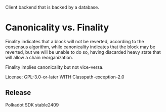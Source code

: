 Client backend that is backed by a database.

# Canonicality vs. Finality

Finality indicates that a block will not be reverted, according to the consensus algorithm,
while canonicality indicates that the block may be reverted, but we will be unable to do so,
having discarded heavy state that will allow a chain reorganization.

Finality implies canonicality but not vice-versa.

License: GPL-3.0-or-later WITH Classpath-exception-2.0


## Release

Polkadot SDK stable2409
